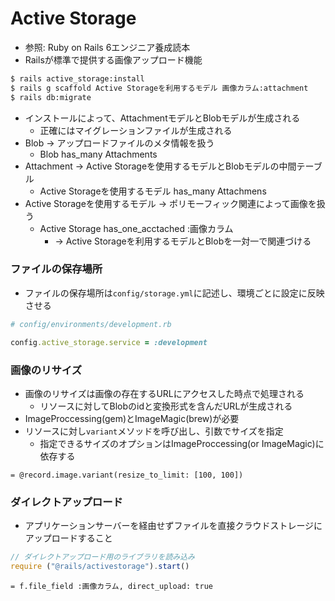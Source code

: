 # Active Storage
- 参照: Ruby on Rails 6エンジニア養成読本
- Railsが標準で提供する画像アップロード機能

```sh
$ rails active_storage:install
$ rails g scaffold Active Storageを利用するモデル 画像カラム:attachment
$ rails db:migrate
```
- インストールによって、AttachmentモデルとBlobモデルが生成される
  - 正確にはマイグレーションファイルが生成される
- Blob -> アップロードファイルのメタ情報を扱う
  - Blob has_many Attachments
- Attachment -> Active Storageを使用するモデルとBlobモデルの中間テーブル
  - Active Storageを使用するモデル has_many Attachmens
- Active Storageを使用するモデル -> ポリモーフィック関連によって画像を扱う
  - Active Storage has_one_acctached :画像カラム
    - -> Active Storageを利用するモデルとBlobを一対一で関連づける

### ファイルの保存場所
- ファイルの保存場所は`config/storage.yml`に記述し、環境ごとに設定に反映させる
```ruby
# config/environments/development.rb

config.active_storage.service = :development
```

### 画像のリサイズ
- 画像のリサイズは画像の存在するURLにアクセスした時点で処理される
  - リソースに対してBlobのidと変換形式を含んだURLが生成される
- ImageProccessing(gem)とImageMagic(brew)が必要
- リソースに対し`variant`メソッドを呼び出し、引数でサイズを指定
  - 指定できるサイズのオプションはImageProccessing(or ImageMagic)に依存する
```haml
= @record.image.variant(resize_to_limit: [100, 100])
```

### ダイレクトアップロード
- アプリケーションサーバーを経由せずファイルを直接クラウドストレージにアップロードすること
```js
// ダイレクトアップロード用のライブラリを読み込み
require ("@rails/activestorage").start()
```
```haml
= f.file_field :画像カラム, direct_upload: true
```
